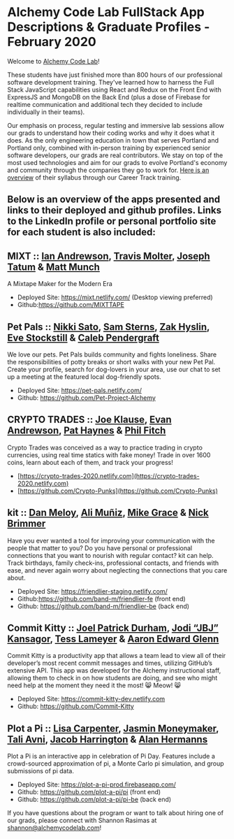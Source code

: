 # Alchemy Code Lab FullStack App Descriptions & Graduate Profiles - February 2020

Welcome to [Alchemy Code Lab](https://www.alchemycodelab.com)! 

These students have just finished more than 800 hours of our professional software development training. They've learned how to harness the Full Stack JavaScript capabilities using React and Redux on the Front End with ExpressJS and MongoDB on the Back End (plus a dose of Firebase for realtime communication and additional tech they decided to include individually in their teams).

Our emphasis on process, regular testing and immersive lab sessions allow our grads to understand how their coding works and why it does what it does. As the only engineering education in town that serves Portland and Portland only, combined with in-person training by experienced senior software developers, our grads are real contributors. We stay on top of the most used technologies and aim for our grads to evolve Portland's economy and community through the companies they go to work for. [Here is an overview](https://docs.google.com/document/d/1RVKZ4wzOLJn5OeIE-94riRoJGLpwLRG1SuBdGY7sedg/edit?usp=sharing) of their syllabus through our Career Track training.  

## Below is an overview of the apps presented and links to their deployed and github profiles. Links to the LinkedIn profile or personal portfolio site for each student is also included:

## MIXT :: [Ian Andrewson](https://www.linkedin.com/in/ianandrewson/), [Travis Molter](https://www.linkedin.com/in/travismolter/), [Joseph Tatum](https://josephtatum.com/) & [Matt Munch](https://www.linkedin.com/in/mattmunch/)
  
A Mixtape Maker for the Modern Era
- Deployed Site: https://mixt.netlify.com/ (Desktop viewing preferred)
- Github:https://github.com/MIXTTAPE

## Pet Pals :: [Nikki Sato](https://www.linkedin.com/in/nikkisato/), [Sam Sterns](https://www.linkedin.com/in/samsterns/), [Zak Hyslin](www.linkedin.com/in/zak-hyslin), [Eve Stockstill](https://www.linkedin.com/in/evestockstill/) & [Caleb Pendergraft](https://www.linkedin.com/in/caleb-pendergraft/)
We love our pets. Pet Pals builds community and fights loneliness. Share the responsibilities of potty breaks or short walks with your new Pet Pal. Create your profile, search for dog-lovers in your area, use our chat to set up a meeting at the featured local dog-friendly spots.
- Deployed Site: https://pet-pals.netlify.com/
- Github: https://github.com/Pet-Project-Alchemy
  
## CRYPTO TRADES :: [Joe Klause](https://www.linkedin.com/in/joe-klause/), [Evan Andrewson](https://www.linkedin.com/in/evan-andrewson/), [Pat Haynes](https://www.linkedin.com/in/pat-haynes/) & [Phil Fitch](https://www.linkedin.com/in/philfitch/)

Crypto Trades was conceived as a way to practice trading in crypto currencies, using real time statics with fake money! Trade in over 1600 coins, learn about each of them, and track your progress!
 - [https://crypto-trades-2020.netlify.com](https://crypto-trades-2020.netlify.com)
 - [https://github.com/Crypto-Punks](https://github.com/Crypto-Punks)

## kit :: [Dan Meloy](https://www.linkedin.com/in/dan-meloy/), [Ali Muñiz](https://www.linkedin.com/in/munizao/), [Mike Grace](https://www.linkedin.com/in/mikeegrace/) & [Nick Brimmer](https://www.linkedin.com/in/nick-brimmer/) 

Have you ever wanted a tool for improving your communication with the people that matter to you? Do you have personal or professional connections that you want to nourish with regular contact? kit can help. Track birthdays, family check-ins, professional contacts, and friends with ease, and never again worry about neglecting the connections that you care about.
 - Deployed Site: https://friendlier-staging.netlify.com/ 
 - Github:https://github.com/band-m/friendlier-fe (front end)
 - Github: https://github.com/band-m/friendlier-be (back end)

## Commit Kitty :: [Joel Patrick Durham](https://www.linkedin.com/in/joel-patrick-durham), [Jodi “JBJ” Kansagor](https://jodinkansagor.com), [Tess Lameyer](https://www.linkedin.com/in/tesslameyer/) & [Aaron Edward Glenn](https://www.linkedin.com/in/aaronedwardglenn/)
  
Commit Kitty is a productivity app that allows a team lead to view all of their developer’s most recent commit messages and times, utilizing GitHub’s extensive API. This app was developed for the Alchemy instructional staff, allowing them to check in on how students are doing, and see who might need help at the moment they need it the most!
:smile_cat: Meow! :smile_cat:

- Deployed Site: https://commit-kitty-dev.netlify.com
- Github: https://github.com/Commit-Kitty

## Plot a Pi :: [Lisa Carpenter](https://www.linkedin.com/in/lisacarpenter256/), [Jasmin Moneymaker](https://www.linkedin.com/in/jasminmoneymaker/), [Tali Avni](https://www.linkedin.com/in/tali-avni/), [Jacob Harrington](jharrington.io) & [Alan Hermanns](https://www.linkedin.com/in/alanhermanns/)
  
Plot a Pi is an interactive app in celebration of Pi Day.  Features include a crowd-sourced approximation of pi, a Monte Carlo pi simulation, and group submissions of pi data.
 - Deployed Site: https://plot-a-pi-prod.firebaseapp.com/ 
 - Github: https://github.com/plot-a-pi/pi (front end)
 - Github: https://github.com/plot-a-pi/pi-be (back end)

If you have questions about the program or want to talk about hiring one of our grads, please connect with Shannon Rasimas at shannon@alchemycodelab.com! 
